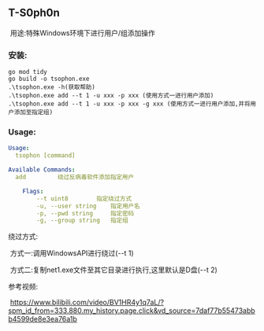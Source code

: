 ## T-S0ph0n

​	用途:特殊Windows环境下进行用户/组添加操作



### 安装:

```shell
go mod tidy
go build -o tsophon.exe
.\tsophon.exe -h(获取帮助)
.\tsophon.exe add --t 1 -u xxx -p xxx (使用方式一进行用户添加)
.\tsophon.exe add --t 1 -u xxx -p xxx -g xxx (使用方式一进行用户添加,并将用户添加至指定组)
```





### Usage:

```yaml
Usage:
  tsophon [command]

Available Commands:
  add         绕过反病毒软件添加指定用户

	Flags:
	    --t uint8        指定绕过方式
	  	-u, --user string    指定用户名
	  	-p, --pwd string     指定密码
  		-g, --group string   指定组
```



绕过方式:

​	方式一:调用WindowsAPI进行绕过(--t 1)

​	方式二:复制net1.exe文件至其它目录进行执行,这里默认是D盘(--t 2)





参考视频:

​	https://www.bilibili.com/video/BV1HR4y1q7aL/?spm_id_from=333.880.my_history.page.click&vd_source=7daf77b55473abbb4599de8e3ea76a1b